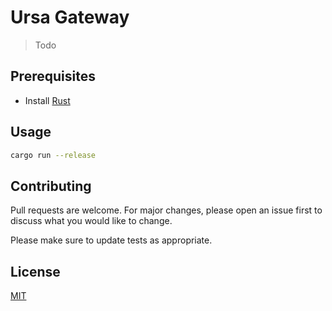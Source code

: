 # Ursa Gateway

> Todo

## Prerequisites
- Install [Rust](https://www.rust-lang.org/)

## Usage

```sh
cargo run --release
```

## Contributing
Pull requests are welcome. For major changes, please open an issue first to discuss what you would like to change.

Please make sure to update tests as appropriate.

## License
[MIT](https://choosealicense.com/licenses/mit/)